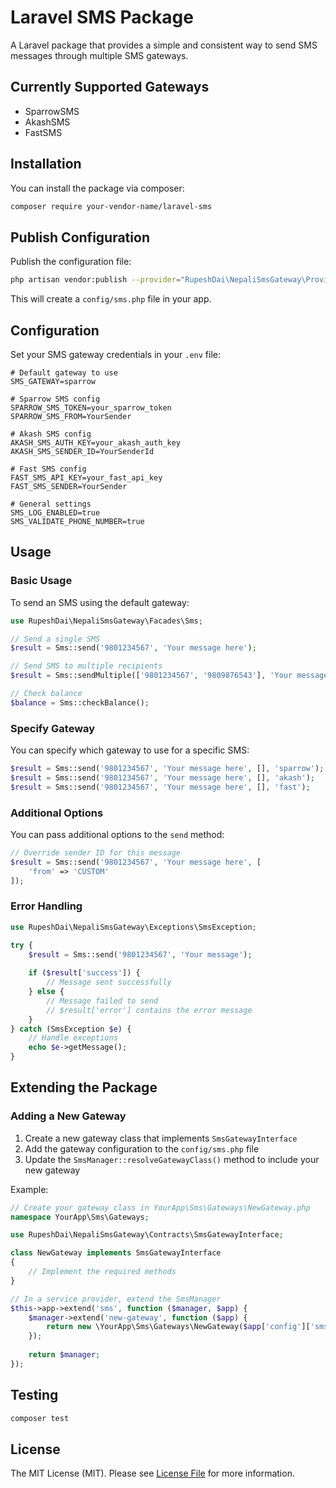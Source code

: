 # Laravel SMS Package

A Laravel package that provides a simple and consistent way to send SMS messages through multiple SMS gateways.

## Currently Supported Gateways
- SparrowSMS
- AkashSMS
- FastSMS

## Installation

You can install the package via composer:

```bash
composer require your-vendor-name/laravel-sms
```

## Publish Configuration

Publish the configuration file:

```bash
php artisan vendor:publish --provider="RupeshDai\NepaliSmsGateway\Providers\SmsServiceProvider"
```

This will create a `config/sms.php` file in your app.

## Configuration

Set your SMS gateway credentials in your `.env` file:

```
# Default gateway to use
SMS_GATEWAY=sparrow

# Sparrow SMS config
SPARROW_SMS_TOKEN=your_sparrow_token
SPARROW_SMS_FROM=YourSender

# Akash SMS config
AKASH_SMS_AUTH_KEY=your_akash_auth_key
AKASH_SMS_SENDER_ID=YourSenderId

# Fast SMS config
FAST_SMS_API_KEY=your_fast_api_key
FAST_SMS_SENDER=YourSender

# General settings
SMS_LOG_ENABLED=true
SMS_VALIDATE_PHONE_NUMBER=true
```

## Usage

### Basic Usage

To send an SMS using the default gateway:

```php
use RupeshDai\NepaliSmsGateway\Facades\Sms;

// Send a single SMS
$result = Sms::send('9801234567', 'Your message here');

// Send SMS to multiple recipients
$result = Sms::sendMultiple(['9801234567', '9809876543'], 'Your message here');

// Check balance
$balance = Sms::checkBalance();
```

### Specify Gateway

You can specify which gateway to use for a specific SMS:

```php
$result = Sms::send('9801234567', 'Your message here', [], 'sparrow');
$result = Sms::send('9801234567', 'Your message here', [], 'akash');
$result = Sms::send('9801234567', 'Your message here', [], 'fast');
```

### Additional Options

You can pass additional options to the `send` method:

```php
// Override sender ID for this message
$result = Sms::send('9801234567', 'Your message here', [
    'from' => 'CUSTOM'
]);
```

### Error Handling

```php
use RupeshDai\NepaliSmsGateway\Exceptions\SmsException;

try {
    $result = Sms::send('9801234567', 'Your message');
    
    if ($result['success']) {
        // Message sent successfully
    } else {
        // Message failed to send
        // $result['error'] contains the error message
    }
} catch (SmsException $e) {
    // Handle exceptions
    echo $e->getMessage();
}
```

## Extending the Package

### Adding a New Gateway

1. Create a new gateway class that implements `SmsGatewayInterface`
2. Add the gateway configuration to the `config/sms.php` file
3. Update the `SmsManager::resolveGatewayClass()` method to include your new gateway

Example:

```php
// Create your gateway class in YourApp\Sms\Gateways\NewGateway.php
namespace YourApp\Sms\Gateways;

use RupeshDai\NepaliSmsGateway\Contracts\SmsGatewayInterface;

class NewGateway implements SmsGatewayInterface
{
    // Implement the required methods
}

// In a service provider, extend the SmsManager
$this->app->extend('sms', function ($manager, $app) {
    $manager->extend('new-gateway', function ($app) {
        return new \YourApp\Sms\Gateways\NewGateway($app['config']['sms.gateways.new-gateway']);
    });
    
    return $manager;
});
```

## Testing

```bash
composer test
```

## License

The MIT License (MIT). Please see [License File](LICENSE) for more information.

